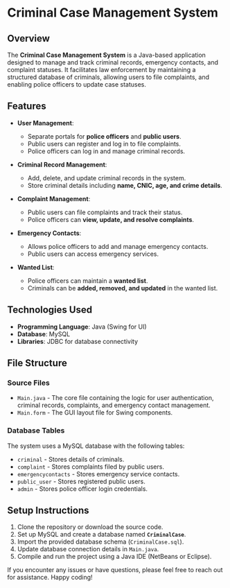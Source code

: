 # Criminal Case Management System

## Overview
The **Criminal Case Management System** is a Java-based application designed to manage and track criminal records, emergency contacts, and complaint statuses. It facilitates law enforcement by maintaining a structured database of criminals, allowing users to file complaints, and enabling police officers to update case statuses.

## Features
- **User Management**:
  - Separate portals for **police officers** and **public users**.
  - Public users can register and log in to file complaints.
  - Police officers can log in and manage criminal records.

- **Criminal Record Management**:
  - Add, delete, and update criminal records in the system.
  - Store criminal details including **name, CNIC, age, and crime details**.

- **Complaint Management**:
  - Public users can file complaints and track their status.
  - Police officers can **view, update, and resolve complaints**.

- **Emergency Contacts**:
  - Allows police officers to add and manage emergency contacts.
  - Public users can access emergency services.

- **Wanted List**:
  - Police officers can maintain a **wanted list**.
  - Criminals can be **added, removed, and updated** in the wanted list.

## Technologies Used
- **Programming Language**: Java (Swing for UI)
- **Database**: MySQL
- **Libraries**: JDBC for database connectivity

## File Structure
### **Source Files**
- `Main.java` - The core file containing the logic for user authentication, criminal records, complaints, and emergency contact management.
- `Main.form` - The GUI layout file for Swing components.

### **Database Tables**
The system uses a MySQL database with the following tables:
- `criminal` - Stores details of criminals.
- `complaint` - Stores complaints filed by public users.
- `emergencycontacts` - Stores emergency service contacts.
- `public_user` - Stores registered public users.
- `admin` - Stores police officer login credentials.

## Setup Instructions
1. Clone the repository or download the source code.
2. Set up MySQL and create a database named **`CriminalCase`**.
3. Import the provided database schema (`CriminalCase.sql`).
4. Update database connection details in `Main.java`.
5. Compile and run the project using a Java IDE (NetBeans or Eclipse).


If you encounter any issues or have questions, please feel free to reach out for assistance. Happy coding!
